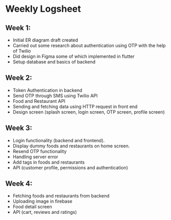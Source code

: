 # Weekly Logsheet

## Week 1:

- Initial ER diagram draft created
- Carried out some research about authentication using OTP with the help of Twilio
- Did design in Figma some of which implemented in flutter
- Setup database and basics of backend 

## Week 2:

- Token Authentication in backend
- Send OTP through SMS using Twilio API
- Food and Restaurant API
- Sending and fetching data using HTTP request in front end
- Design screen (splash screen, login screen, OTP screen, profile screen)

## Week 3:

- Login functionality (backend and frontend).
- Display dummy foods and restaurants on home screen.
- Resend OTP functionality
- Handling server error
- Add tags in foods and restaurants
- API (customer profile, permissions and authentication)

## Week 4:

- Fetching foods and restaurants from backend
- Uploading image in firebase
- Food detail screen
- API (cart, reviews and ratings)
